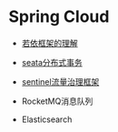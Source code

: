 # Spring Cloud

- [若依框架的理解](./若依框架的理解.md)
- [seata分布式事务](./seata分布式事务.md)
- [sentinel流量治理框架](./sentinel流量治理框架.md)

- RocketMQ消息队列
- Elasticsearch